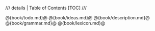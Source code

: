 /// details | Table of Contents
[TOC]
///

@{book/todo.md}@
@{book/ideas.md}@
@{book/description.md}@
@{book/grammar.md}@
@{book/lexicon.md}@

